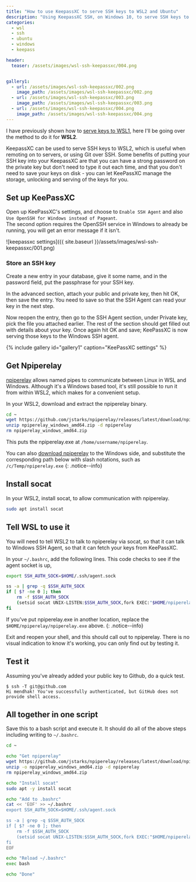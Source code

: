 ```yaml
---
title: "How to use KeepassXC to serve SSH keys to WSL2 and Ubuntu"
description: "Using KeepassXC SSH, on Windows 10, to serve SSH keys to WSL 2 running Ubuntu"
categories: 
  - wsl
  - ssh
  - ubuntu
  - windows
  - keepass

header: 
  teaser: /assets/images/wsl-ssh-keepassxc/004.png


gallery1:
  - url: /assets/images/wsl-ssh-keepassxc/002.png
    image_path: /assets/images/wsl-ssh-keepassxc/002.png
  - url: /assets/images/wsl-ssh-keepassxc/003.png
    image_path: /assets/images/wsl-ssh-keepassxc/003.png
  - url: /assets/images/wsl-ssh-keepassxc/004.png
    image_path: /assets/images/wsl-ssh-keepassxc/004.png
---
```



I have previously shown how to [serve keys to WSL1](/wsl-keepassxc-ssh/), here I'll be going over the method to do it for **WSL2**. 

KeepassXC can be used to serve SSH keys to WSL2, which is useful when remoting on to servers, or using Git over SSH. Some benefits of putting your SSH key into your KeepassXC are that you can have a strong password on the private key but don't need to type it out each time, and that you don't need to save your keys on disk - you can let KeePassXC manage the storage, unlocking and serving of the keys for you.  


## Set up KeePassXC

Open up KeePassXC's settings, and choose to `Enable SSH Agent` and also `Use OpenSSH for Windows instead of Pageant`.  
The second option requires the OpenSSH service in Windows to already be running, you will get an error message if it isn't. 

![keepassxc settings]({{ site.baseurl }}/assets/images/wsl-ssh-keepassxc/001.png)



### Store an SSH key


Create a new entry in your database, give it some name, and in the password field, put the passphrase for your SSH key. 

In the advanced section, attach your public and private key, then hit OK, then save the entry.  You need to save so that the SSH Agent can read your key in the next step. 

Now reopen the entry, then go to the SSH Agent section, under Private key, pick the file you attached earlier.  The rest of the section should get filled out with details about your key. Once again hit OK and save; KeePassXC is now serving those keys to the Windows SSH agent. 


{% include gallery id="gallery1" caption="KeePassXC settings" %}



## Get Npiperelay


[npiperelay](https://github.com/jstarks/npiperelay) allows named pipes to communicate between Linux in WSL and Windows.  Although it's a Windows based tool, it's still possible to run it from within WSL2, which makes for a convenient setup. 

In your WSL2, download and extract the npiperelay binary. 

```bash
cd ~
wget https://github.com/jstarks/npiperelay/releases/latest/download/npiperelay_windows_amd64.zip
unzip npiperelay_windows_amd64.zip -d npiperelay
rm npiperelay_windows_amd64.zip
```

This puts the npiperelay.exe at `/home/username/npiperelay`.  

You can also [download npiperelay](https://github.com/jstarks/npiperelay/releases) to the Windows side, and substitute the corresponding path below with slash notations, such as `/c/Temp/npiperelay.exe`
{: .notice--info}



## Install socat

In your WSL2, install socat, to allow communication with npiperelay.

```bash
sudo apt install socat
```



## Tell WSL to use it

You will need to tell WSL2 to talk to npiperelay via socat, so that it can talk to Windows SSH Agent, so that it can fetch your keys from KeePassXC.  

In your `~/.bashrc`, add the following lines.  This code checks to see if the agent socket is up, 

```bash
export SSH_AUTH_SOCK=$HOME/.ssh/agent.sock

ss -a | grep -q $SSH_AUTH_SOCK
if [ $? -ne 0 ]; then
    rm -f $SSH_AUTH_SOCK
    (setsid socat UNIX-LISTEN:$SSH_AUTH_SOCK,fork EXEC:"$HOME/npiperelay/npiperelay.exe -ei -s //./pipe/openssh-ssh-agent",nofork &) >/dev/null 2>&1
fi
```

If you've put npiperelay.exe in another location, replace the `$HOME/npiperelay/npiperelay.exe` above.
{: .notice--info}

Exit and reopen your shell, and this should call out to npiperelay.  There is no visual indication to know it's working, you can only find out by testing it. 

## Test it

Assuming you've already added your public key to Github, do a quick test. 

```
$ ssh -T git@github.com
Hi mendhak! You've successfully authenticated, but GitHub does not provide shell access.
```

## All together in one script

Save this to a bash script and execute it.  It should do all of the above steps including writing to `~/.bashrc`.  

```bash
cd ~

echo "Get npiperelay"
wget https://github.com/jstarks/npiperelay/releases/latest/download/npiperelay_windows_amd64.zip
unzip -o npiperelay_windows_amd64.zip -d npiperelay
rm npiperelay_windows_amd64.zip

echo "Install socat"
sudo apt -y install socat

echo "Add to .bashrc"
cat << 'EOF' >> ~/.bashrc
export SSH_AUTH_SOCK=$HOME/.ssh/agent.sock

ss -a | grep -q $SSH_AUTH_SOCK
if [ $? -ne 0 ]; then
    rm -f $SSH_AUTH_SOCK
    (setsid socat UNIX-LISTEN:$SSH_AUTH_SOCK,fork EXEC:"$HOME/npiperelay/npiperelay.exe -ei -s //./pipe/openssh-ssh-agent",nofork &) >/dev/null 2>&1
fi
EOF

echo "Reload ~/.bashrc"
exec bash

echo "Done"

```

